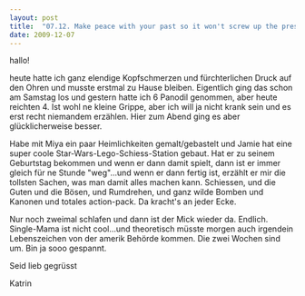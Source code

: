 ```yaml
---
layout: post
title:  "07.12. Make peace with your past so it won't screw up the present."
date: 2009-12-07
---
```

hallo!


heute hatte ich ganz elendige Kopfschmerzen und fürchterlichen Druck auf den Ohren und musste erstmal zu Hause bleiben. Eigentlich ging das schon am Samstag los und gestern hatte ich 6 Panodil genommen, aber heute reichten 4. Ist wohl ne kleine Grippe, aber ich will ja nicht krank sein und es erst recht niemandem erzählen. Hier zum Abend ging es aber glücklicherweise besser. 



Habe mit Miya ein paar Heimlichkeiten gemalt/gebastelt und Jamie hat eine super coole Star-Wars-Lego-Schiess-Station gebaut. Hat er zu seinem Geburtstag bekommen und wenn er dann damit spielt, dann ist er immer gleich für ne Stunde "weg"...und wenn er dann fertig ist, erzählt er mir die tollsten Sachen, was man damit alles machen kann. Schiessen, und die Guten und die Bösen, und Rumdrehen, und ganz wilde Bomben und Kanonen und totales action-pack. Da kracht's an jeder Ecke.



Nur noch zweimal schlafen und dann ist der Mick wieder da. Endlich. Single-Mama ist nicht cool...und theoretisch müsste morgen auch irgendein Lebenszeichen von der amerik Behörde kommen. Die zwei Wochen sind um. Bin ja sooo gespannt.



Seid lieb gegrüsst

Katrin









